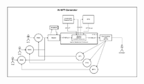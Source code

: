 <img
  src="/AI-NFT- Toplevel.jpg"
  alt="Alt text"
  title="Optional title"
  style="display: inline-block; margin: 0 auto; max-width: 300px">
